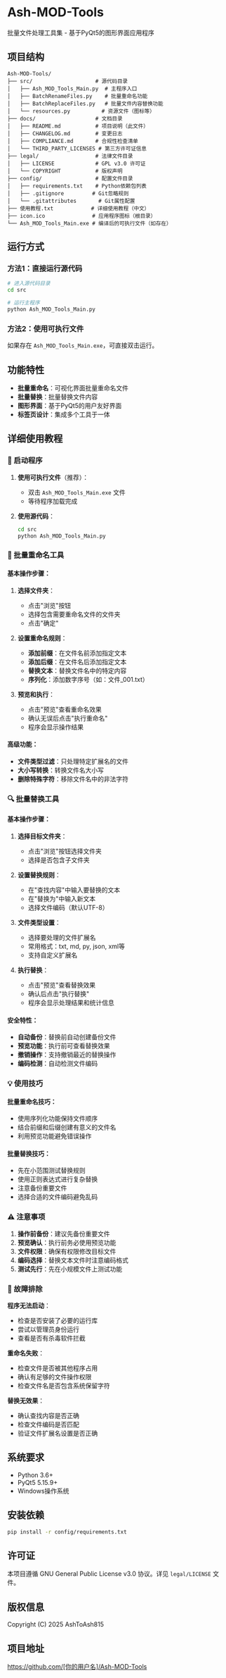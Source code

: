 # Ash-MOD-Tools

批量文件处理工具集 - 基于PyQt5的图形界面应用程序

## 项目结构

```
Ash-MOD-Tools/
├── src/                    # 源代码目录
│   ├── Ash_MOD_Tools_Main.py  # 主程序入口
│   ├── BatchRenameFiles.py    # 批量重命名功能
│   ├── BatchReplaceFiles.py   # 批量文件内容替换功能
│   └── resources.py          # 资源文件（图标等）
├── docs/                   # 文档目录
│   ├── README.md           # 项目说明（此文件）
│   ├── CHANGELOG.md        # 变更日志
│   ├── COMPLIANCE.md       # 合规性检查清单
│   └── THIRD_PARTY_LICENSES # 第三方许可证信息
├── legal/                  # 法律文件目录
│   ├── LICENSE             # GPL v3.0 许可证
│   └── COPYRIGHT           # 版权声明
├── config/                 # 配置文件目录
│   ├── requirements.txt    # Python依赖包列表
│   ├── .gitignore         # Git忽略规则
│   └── .gitattributes       # Git属性配置
├── 使用教程.txt            # 详细使用教程（中文）
├── icon.ico               # 应用程序图标（根目录）
└── Ash_MOD_Tools_Main.exe # 编译后的可执行文件（如存在）
```

## 运行方式

### 方法1：直接运行源代码
```bash
# 进入源代码目录
cd src

# 运行主程序
python Ash_MOD_Tools_Main.py
```

### 方法2：使用可执行文件
如果存在 `Ash_MOD_Tools_Main.exe`，可直接双击运行。

## 功能特性

- **批量重命名**：可视化界面批量重命名文件
- **批量替换**：批量替换文件内容
- **图形界面**：基于PyQt5的用户友好界面
- **标签页设计**：集成多个工具于一体

## 详细使用教程

### 🚀 启动程序

1. **使用可执行文件**（推荐）：
   - 双击 `Ash_MOD_Tools_Main.exe` 文件
   - 等待程序加载完成

2. **使用源代码**：
   ```bash
   cd src
   python Ash_MOD_Tools_Main.py
   ```

### 📁 批量重命名工具

#### 基本操作步骤：

1. **选择文件夹**：
   - 点击"浏览"按钮
   - 选择包含需要重命名文件的文件夹
   - 点击"确定"

2. **设置重命名规则**：
   - **添加前缀**：在文件名前添加指定文本
   - **添加后缀**：在文件名后添加指定文本
   - **替换文本**：替换文件名中的特定内容
   - **序列化**：添加数字序号（如：文件_001.txt）

3. **预览和执行**：
   - 点击"预览"查看重命名效果
   - 确认无误后点击"执行重命名"
   - 程序会显示操作结果

#### 高级功能：
- **文件类型过滤**：只处理特定扩展名的文件
- **大小写转换**：转换文件名大小写
- **删除特殊字符**：移除文件名中的非法字符

### 🔍 批量替换工具

#### 基本操作步骤：

1. **选择目标文件夹**：
   - 点击"浏览"按钮选择文件夹
   - 选择是否包含子文件夹

2. **设置替换规则**：
   - 在"查找内容"中输入要替换的文本
   - 在"替换为"中输入新文本
   - 选择文件编码（默认UTF-8）

3. **文件类型设置**：
   - 选择要处理的文件扩展名
   - 常用格式：txt, md, py, json, xml等
   - 支持自定义扩展名

4. **执行替换**：
   - 点击"预览"查看替换效果
   - 确认后点击"执行替换"
   - 程序会显示处理结果和统计信息

#### 安全特性：
- **自动备份**：替换前自动创建备份文件
- **预览功能**：执行前可查看替换效果
- **撤销操作**：支持撤销最近的替换操作
- **编码检测**：自动检测文件编码

### 💡 使用技巧

#### 批量重命名技巧：
- 使用序列化功能保持文件顺序
- 结合前缀和后缀创建有意义的文件名
- 利用预览功能避免错误操作

#### 批量替换技巧：
- 先在小范围测试替换规则
- 使用正则表达式进行复杂替换
- 注意备份重要文件
- 选择合适的文件编码避免乱码

### ⚠️ 注意事项

1. **操作前备份**：建议先备份重要文件
2. **预览确认**：执行前务必使用预览功能
3. **文件权限**：确保有权限修改目标文件
4. **编码选择**：替换文本文件时注意编码格式
5. **测试先行**：先在小规模文件上测试功能

### 🔧 故障排除

**程序无法启动**：
- 检查是否安装了必要的运行库
- 尝试以管理员身份运行
- 查看是否有杀毒软件拦截

**重命名失败**：
- 检查文件是否被其他程序占用
- 确认有足够的文件操作权限
- 检查文件名是否包含系统保留字符

**替换无效果**：
- 确认查找内容是否正确
- 检查文件编码是否匹配
- 验证文件扩展名设置是否正确

## 系统要求

- Python 3.6+
- PyQt5 5.15.9+
- Windows操作系统

## 安装依赖

```bash
pip install -r config/requirements.txt
```

## 许可证

本项目遵循 GNU General Public License v3.0 协议。详见 `legal/LICENSE` 文件。

## 版权信息

Copyright (C) 2025 AshToAsh815

## 项目地址

https://github.com/[你的用户名]/Ash-MOD-Tools